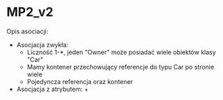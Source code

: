 # MP2_v2
Opis asociacji:
- Asocjacja zwykła:
  + Liczność 1-*, jeden "Owner" może posiadać wiele obiektów klasy "Car"
  + Mamy kontener przechowujący referencje do typu Car po stronie wiele
  + Pojedyncza referencja oraz kontener
- Asocjacja z atrybutem:
  +

